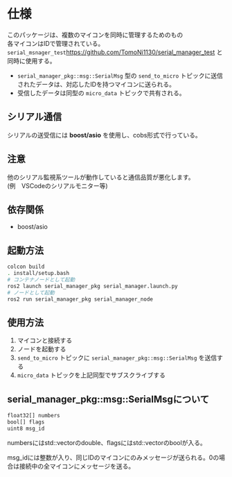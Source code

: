 # 仕様

このパッケージは、複数のマイコンを同時に管理するためのもの  
各マイコンはIDで管理されている。  
`serial_msnager_test`https://github.com/TomoNi1130/serial_manager_test と同時に使用する。

- `serial_manager_pkg::msg::SerialMsg` 型の `send_to_micro` トピックに送信されたデータは、対応したIDを持つマイコンに送られる。
- 受信したデータは同型の `micro_data` トピックで共有される。

## シリアル通信

シリアルの送受信には **boost/asio** を使用し、cobs形式で行っている。

## 注意

他のシリアル監視系ツールが動作していると通信品質が悪化します。  
(例　VSCodeのシリアルモニター等)

## 依存関係

- boost/asio

## 起動方法

```sh
colcon build
. install/setup.bash
# コンテナノードとして起動
ros2 launch serial_manager_pkg serial_manager.launch.py
# ノードとして起動
ros2 run serial_manager_pkg serial_manager_node
```

## 使用方法

1. マイコンと接続する
2. ノードを起動する
3. `send_to_micro` トピックに `serial_manager_pkg::msg::SerialMsg` を送信する
4. `micro_data` トピックを上記同型でサブスクライブする

## serial_manager_pkg::msg::SerialMsgについて

```sh
float32[] numbers
bool[] flags
uint8 msg_id
```

numbersにはstd::vectorのdouble、flagsにはstd::vectorのboolが入る。

msg_idには整数が入り、同じIDのマイコンにのみメッセージが送られる。0の場合は接続中の全マイコンにメッセージを送る。